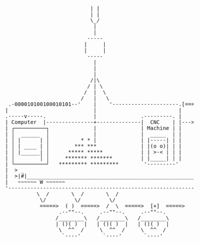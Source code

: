 <pre>
                           | |
                           | |
                           \_/
                            |
                            |
                          -----
                         |     |
                         |     |
                          -----
                            |
                            |
                            |
                           /|\
                          / | \
                         /  |  \
                        /   |   \
 .-000010100100010101--'    |    '---------------------.[=====================================]               
|                           |                          |                       |        
.-----v-----.               |              .---------. |    .------.   .----.  |      ||| 
| Computer  |---------------+--------------|  CNC    | |--->(  OO  )   | OO |  |      |||
| ┌──────────┐              |              | Machine | |    '------'   | || |  |--->  |||
| │  ______  │              |              |  _____  | |               '----'  |      |||
| │ |      | │          * * |              | |-----| | |       ||              |      |||
| │ | ____ | │        *** ***              | |(o o)| | |       \/                    /   \
| │ |______| │      ***** *****            | | >-< | | |     .----.                 |_____|  =====> (*) ====>
| │        │ │     ******* *******         | |_____| | |     |    |
| └──────────┘   ********* *********        '---------'      '----'
|  > _                                                         ^
|  >|#|________________________________________________________|
|   ~~~~~~ W ~~~~~~                                            |                 
'--------------------------------------------------------------'
          \  /       \  /       \  /
           \/         \/         \/
           =====>  ( )  =====>  /  \  =====>  [+]  =====>
                 .--""--.     .--""--.     .--""--.
                /________\   /________\   /________\
                | ()( )  |   | ()( )  |   | ()( )  |
                 \  ^^  /     \  ^^  /     \  ^^  /
                  `----'       `----'       `----'
  
</pre>
